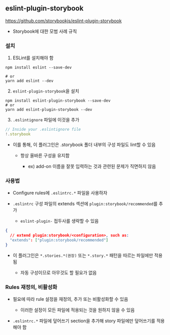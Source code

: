 ## eslint-plugin-storybook

https://github.com/storybookjs/eslint-plugin-storybook

- Storybook에 대한 모범 사례 규칙 

### 설치 

1. ESLint를 설치해야 함 

```shell
npm install eslint --save-dev

# or 
yarn add eslint --dev
```

2. `eslint-plugin-storybook`을 설치 

```shell
npm install eslint-plugin-storybook --save-dev
# or 
yarn add eslint-plugin-storybook --dev
```

3. `.eslintignore` 파일에 이것을 추가

```js
// Inside your .eslintignore file
!.storybook
```
- 이를 통해, 이 플러그인은 .storybook 폴더 내부의 구성 파일도 lint할 수 있음 

  - 항상 올바른 구성을 유지함 

    - ex) add-on 이름을 잘못 입력하는 것과 관련된 문제가 직면하지 않음


### 사용법 

- Configure rules에 `.eslintrc.*` 파일을 사용하자

- `.eslintrc` 구성 파일의 extends 섹션에 `plugin:storybook/recommended`를 추가 

  - `eslint-plugin-` 접두사를 생략할 수 있음 

```json
{
  // extend plugin:storybook/<configuration>, such as:
  "extends": ["plugin:storybook/recommended"]
}
```

- 이 플러그인은 `*.stories.*(권장)` 또는 `*.story.*` 패턴을 따르는 파일에만 적용됨 

  - 자동 구성이므로 아무것도 할 필요가 없음 

### Rules 재정의, 비활성화 

- 필요에 따라 rule 설정을 재정의, 추가 또는 비활성화할 수 있음 

  - 이러한 설정이 모든 파일에 적용되는 것을 원하지 않을 수 있음 

- `.eslintrc.*` 파일에 덮어쓰기 section을 추가해 story 파일에만 덮어쓰기를 적용해야 함 

